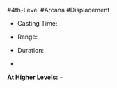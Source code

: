 #4th-Level #Arcana #Displacement
 
- Casting Time:
- Range:
- Duration:  

-
 
**At Higher Levels:** -
